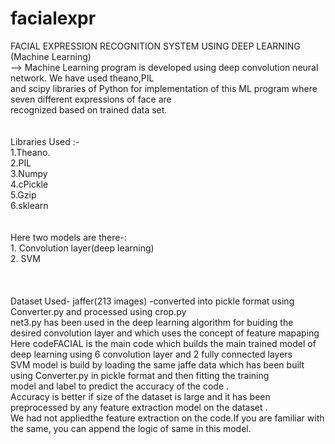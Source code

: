 # facialexpr

FACIAL EXPRESSION RECOGNITION SYSTEM USING DEEP LEARNING (Machine Learning)<br />
--> Machine Learning program is developed using deep convolution neural network. We have used theano,PIL<br />
and scipy libraries of Python for implementation of this ML program where seven different expressions of face are<br />
recognized based on trained data set.<br />
<br />
<br />
Libraries Used :-<br /> 1.Theano.<br />
                  2.PIL<br />
                 3.Numpy<br />
                  4.cPickle<br />
                  5.Gzip<br />
                  6.sklearn<br />
                  <br />
                  <br />
Here two models are there-: <br />1. Convolution layer(deep learning)<br />
                            2. SVM<br /><br />
                            <br /><br />
Dataset Used- jaffer(213 images) -converted into pickle format using Converter.py and processed using crop.py<br />
net3.py has been used in the deep learning algorithm for buiding the desired convolution layer and which uses the concept of feature mapaping <br />
Here codeFACIAL is the main code which builds the main trained model of deep learning using 6 convolution layer and 2 fully connected layers<br />
SVM model is build by loading the same jaffe data which has been built using Converter.py in pickle format and then fitting the training<br /> model and label to predict the accuracy of the code .<br />
Accuracy is better if size of the dataset is large and it has been preprocessed by any feature extraction model on the dataset .<br />
We had not appliedthe feature extraction on the code.If you are familiar with the same, you can append the logic of same in this model.<br />

<br />
